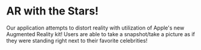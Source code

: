 # AR with the Stars!

Our application attempts to distort reality with utilization of Apple's new Augmented Reality kit!
Users are able to take a snapshot/take a picture as if they were standing right next to their favorite celebrities!
